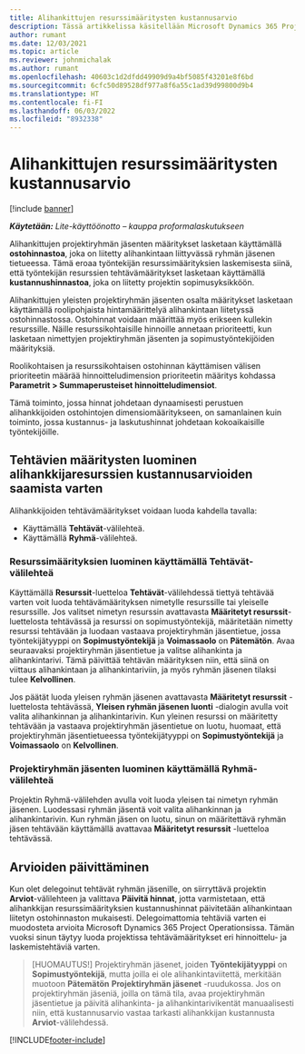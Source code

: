 ```yaml
---
title: Alihankittujen resurssimääritysten kustannusarvio
description: Tässä artikkelissa käsitellään Microsoft Dynamics 365 Project Operationsin tapaa laskea alihankittujen resurssimääritysten kustannusarvio.
author: rumant
ms.date: 12/03/2021
ms.topic: article
ms.reviewer: johnmichalak
ms.author: rumant
ms.openlocfilehash: 40603c1d2dfdd49909d9a4bf5085f43201e8f6bd
ms.sourcegitcommit: 6cfc50d89528df977a8f6a55c1ad39d99800d9b4
ms.translationtype: HT
ms.contentlocale: fi-FI
ms.lasthandoff: 06/03/2022
ms.locfileid: "8932338"
---
```

# <a name="cost-estimation-of-subcontracted-resource-assignments"></a>Alihankittujen resurssimääritysten kustannusarvio

[!include [banner](../../includes/dataverse-preview.md)]

_**Käytetään:** Lite-käyttöönotto – kauppa proformalaskutukseen_

Alihankittujen projektiryhmän jäsenten määritykset lasketaan käyttämällä **ostohinnastoa**, joka on liitetty alihankintaan liittyvässä ryhmän jäsenen tietueessa. Tämä eroaa työntekijän resurssimäärityksien laskemisesta siinä, että työntekijän resurssien tehtävämääritykset lasketaan käyttämällä **kustannushinnastoa**, joka on liitetty projektin sopimusyksikköön. 

Alihankittujen yleisten projektiryhmän jäsenten osalta määritykset lasketaan käyttämällä roolipohjaista hintamäärittelyä alihankintaan liitetyssä ostohinnastossa. Ostohinnat voidaan määrittää myös erikseen kullekin resurssille. Näille resurssikohtaisille hinnoille annetaan prioriteetti, kun lasketaan nimettyjen projektiryhmän jäsenten ja sopimustyöntekijöiden määrityksiä. 

Roolikohtaisen ja resurssikohtaisen ostohinnan käyttämisen välisen prioriteetin määrää hinnoitteludimension prioriteetin määritys kohdassa **Parametrit > Summaperusteiset hinnoitteludimensiot**.

Tämä toiminto, jossa hinnat johdetaan dynaamisesti perustuen alihankkijoiden ostohintojen dimensiomääritykseen, on samanlainen kuin toiminto, jossa kustannus- ja laskutushinnat johdetaan kokoaikaisille työntekijöille. 

## <a name="creating-task-assignments-for-getting-cost-estimates-of-subcontractor-resources"></a>Tehtävien määritysten luominen alihankkijaresurssien kustannusarvioiden saamista varten

Alihankkijoiden tehtävämääritykset voidaan luoda kahdella tavalla: 
- Käyttämällä **Tehtävät**-välilehteä.
- Käyttämällä **Ryhmä**-välilehteä.

### <a name="creating-resources-assignments-using-the-tasks-tab"></a>Resurssimäärityksien luominen käyttämällä Tehtävät-välilehteä
Käyttämällä **Resurssit**-luetteloa **Tehtävät**-välilehdessä tiettyä tehtävää varten voit luoda tehtävämäärityksen nimetylle resurssille tai yleiselle resurssille. Jos valitset nimetyn resurssin avattavasta **Määritetyt resurssit**-luettelosta tehtävässä ja resurssi on sopimustyöntekijä, määritetään nimetty resurssi tehtävään ja luodaan vastaava projektiryhmän jäsentietue, jossa työntekijätyyppi on **Sopimustyöntekijä** ja **Voimassaolo** on **Pätemätön**. Avaa seuraavaksi projektiryhmän jäsentietue ja valitse alihankinta ja alihankintarivi. Tämä päivittää tehtävän määrityksen niin, että siinä on viittaus alihankintaan ja alihankintariviin, ja myös ryhmän jäsenen tilaksi tulee **Kelvollinen**.

Jos päätät luoda yleisen ryhmän jäsenen avattavasta **Määritetyt resurssit** -luettelosta tehtävässä, **Yleisen ryhmän jäsenen luonti** -dialogin avulla voit valita alihankinnan ja alihankintarivin. Kun yleinen resurssi on määritetty tehtävään ja vastaava projektiryhmän jäsentietue on luotu, huomaat, että projektiryhmän jäsentietueessa työntekijätyyppi on **Sopimustyöntekijä** ja **Voimassaolo** on **Kelvollinen**.

### <a name="creating-project-team-members-using-the-team-tab"></a>Projektiryhmän jäsenten luominen käyttämällä Ryhmä-välilehteä
Projektin Ryhmä-välilehden avulla voit luoda yleisen tai nimetyn ryhmän jäsenen. Luodessasi ryhmän jäsentä voit valita alihankinnan ja alihankintarivin. Kun ryhmän jäsen on luotu, sinun on määritettävä ryhmän jäsen tehtävään käyttämällä avattavaa **Määritetyt resurssit** -luetteloa tehtävässä. 

## <a name="updating-estimates"></a>Arvioiden päivittäminen
Kun olet delegoinut tehtävät ryhmän jäsenille, on siirryttävä projektin **Arviot**-välilehteen ja valittava **Päivitä hinnat**, jotta varmistetaan, että alihankkijan resurssimäärityksien kustannushinnat päivitetään alihankintaan liitetyn ostohinnaston mukaisesti. Delegoimattomia tehtäviä varten ei muodosteta arvioita Microsoft Dynamics 365 Project Operationsissa. Tämän vuoksi sinun täytyy luoda projektissa tehtävämääritykset eri hinnoittelu- ja laskemistehtäviä varten. 

> [HUOMAUTUS!] Projektiryhmän jäsenet, joiden **Työntekijätyyppi** on **Sopimustyöntekijä**, mutta joilla ei ole alihankintaviitettä, merkitään muotoon **Pätemätön** **Projektiryhmän jäsenet** -ruudukossa. Jos on projektiryhmän jäseniä, joilla on tämä tila, avaa projektiryhmän jäsentietue ja päivitä alihankinta- ja alihankintarivikentät manuaalisesti niin, että kustannusarvio vastaa tarkasti alihankkijan kustannusta **Arviot**-välilehdessä. 


[!INCLUDE[footer-include](../../includes/footer-banner.md)]
